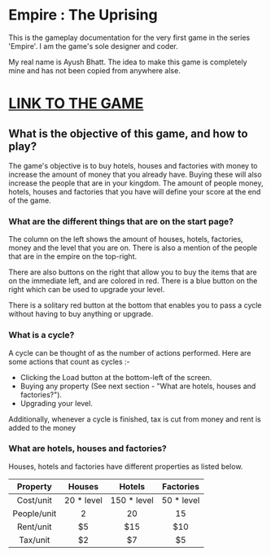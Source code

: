 # Empire : The Uprising

This is the gameplay documentation for the very first game in the series 'Empire'. I am the game's sole designer and coder.

My real name is Ayush Bhatt. The idea to make this game is completely mine and has not been copied from anywhere alse.

# [LINK TO THE GAME](https://studio.code.org/projects/gamelab/fuPqklM6yI-9YmbAGuY4gaS_sdJuRWwVmnatmkz20oc)

## What is the objective of this game, and how to play?

The game's objective is to buy hotels, houses and factories with money to increase the amount of money that you already have. Buying these will also increase the people that are in your kingdom. The amount of people money, hotels, houses and factories that you have will define your score at the end of the game.

### What are the different things that are on the start page?

The column on the left shows the amount of houses, hotels, factories, money and the level that you are on. There is also a mention of the people that are in the empire on the top-right.

There are also buttons on the right that allow you to buy the items that are on the immediate left, and are colored in red. There is a blue button on the right which can be used to upgrade your level.

There is a solitary red button at the bottom that enables you to pass a cycle without having to buy anything or upgrade.

### What is a cycle?

A cycle can be thought of as the number of actions performed. Here are some actions that count as cycles :-

 - Clicking the Load button at the bottom-left of the screen.
 - Buying any property (See next section - "What are hotels, houses and factories?").
 - Upgrading your level.

Additionally, whenever a cycle is finished, tax is cut from money and rent is added to the money 

### What are hotels, houses and factories?

Houses, hotels and factories have different properties as listed below.

| Property    | Houses     | Hotels      | Factories  |
|:-----------:|:----------:|:-----------:|:----------:|
| Cost/unit   | 20 * level | 150 * level | 50 * level |
| People/unit | 2          | 20          | 15         |
| Rent/unit   | $5         | $15         | $10        |
| Tax/unit    | $2         | $7          | $5         |
